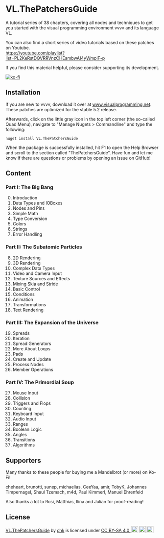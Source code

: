# VL.ThePatchersGuide
A tutorial series of 38 chapters, covering all nodes and techniques to get you started with the visual programming environment vvvv and its language VL.

You can also find a short series of video tutorials based on these patches on Youtube.<br />
https://youtube.com/playlist?list=PL2KeRstDQVRRVnzCHEambwAI4yWmpIF-p

If you find this material helpful, please consider supporting its development.

[![ko-fi](https://ko-fi.com/img/githubbutton_sm.svg)](https://ko-fi.com/T6T3I9XX6)

## Installation
If you are new to vvvv, download it over at www.visualprogramming.net. These patches are optimized for the stable 5.2 release.

Afterwards, click on the little gray icon in the top left corner (the so-called Quad Menu), navigate to "Manage Nugets > Commandline" and type the following:

```
nuget install VL.ThePatchersGuide
```

When the package is successfully installed, hit F1 to open the Help Browser and scroll to the section called "ThePatchersGuide". Have fun and let me know if there are questions or problems by opening an issue on GitHub!

## Content

### Part I: The Big Bang
0. Introduction
1. Data Types and IOBoxes
2. Nodes and Pins
3. Simple Math
4. Type Conversion
5. Colors
6. Strings
7. Error Handling

### Part II: The Subatomic Particles
8. 2D Rendering
9. 3D Rendering
10. Complex Data Types
11. Video and Camera Input
12. Texture Sources and Effects
13. Mixing Skia and Stride
14. Basic Control
15. Conditions
16. Animation
17. Transformations
18. Text Rendering

### Part III: The Expansion of the Universe
19. Spreads
20. Iteration
21. Spread Generators
22. More About Loops
23. Pads
24. Create and Update
25. Process Nodes
26. Member Operations

### Part IV: The Primordial Soup
27. Mouse Input
28. Collision
29. Triggers and Flops
30. Counting
31. Keyboard Input
32. Audio Input
33. Ranges
34. Boolean Logic
35. Angles
36. Transitions
37. Algorithms

## Supporters
Many thanks to these people for buying me a Mandelbrot (or more) on Ko-Fi!

cheheart, brunotti, sunep, michaelias, CeeYaa, amir, TobyK, Johannes Timpernagel, Shaul Tzemach, m4d, Paul Kimmerl, Manuel Ehrenfeld

Also thanks a lot to Rosi, Matthias, Ilina and Julian for proof-reading!

## License

  <p xmlns:cc="http://creativecommons.org/ns#" xmlns:dct="http://purl.org/dc/terms/"><a property="dct:title" rel="cc:attributionURL" href="https://github.com/chkworks/VL.ThePatchersGuide">VL.ThePatchersGuide</a> by <a rel="cc:attributionURL dct:creator" property="cc:attributionName" href="https://www.3e8.studio">chk</a> is licensed under <a href="http://creativecommons.org/licenses/by-sa/4.0/?ref=chooser-v1" target="_blank" rel="license noopener noreferrer" style="display:inline-block;">CC BY-SA 4.0 <img style="height:22px!important;margin-left:3px;vertical-align:text-bottom;" src="https://mirrors.creativecommons.org/presskit/icons/cc.svg?ref=chooser-v1"><img style="height:22px!important;margin-left:3px;vertical-align:text-bottom;" src="https://mirrors.creativecommons.org/presskit/icons/by.svg?ref=chooser-v1"><img style="height:22px!important;margin-left:3px;vertical-align:text-bottom;" src="https://mirrors.creativecommons.org/presskit/icons/sa.svg?ref=chooser-v1"></a></p> 
